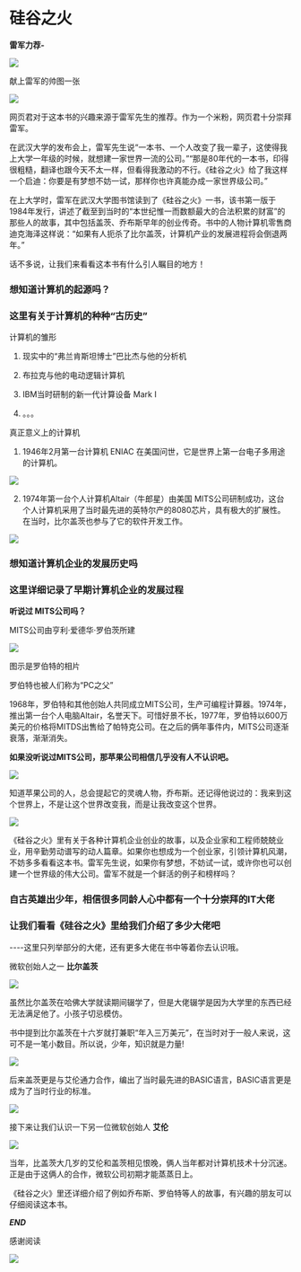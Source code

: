 硅谷之火
====================
**雷军力荐-**

![](images\硅谷之火.jpg)

献上雷军的帅图一张

![](images\leijun.jpg)

网页君对于这本书的兴趣来源于雷军先生的推荐。作为一个米粉，网页君十分崇拜雷军。

在武汉大学的发布会上，雷军先生说“一本书、一个人改变了我一辈子，这使得我上大学一年级的时候，就想建一家世界一流的公司。”“那是80年代的一本书，印得很粗糙，翻译也跟今天不太一样，但看得我激动的不行。《硅谷之火》给了我这样一个启迪：你要是有梦想不妨一试，那样你也许真能办成一家世界级公司。”

在上大学时，雷军在武汉大学图书馆读到了《硅谷之火》一书，该书第一版于1984年发行，讲述了截至到当时的“本世纪惟一而数额最大的合法积累的财富”的那些人的故事，其中包括盖茨、乔布斯早年的创业传奇。书中的人物计算机零售商迪克海泽这样说：“如果有人扼杀了比尔盖茨，计算机产业的发展进程将会倒退两年。”

话不多说，让我们来看看这本书有什么引人瞩目的地方！

### 想知道计算机的起源吗？

### 这里有关于计算机的种种“古历史”

计算机的雏形

1. 现实中的“弗兰肯斯坦博士”巴比杰与他的分析机

2. 布拉克与他的电动逻辑计算机

3. IBM当时研制的新一代计算设备 Mark I

4. 。。。

真正意义上的计算机

1. 1946年2月第一台计算机 ENIAC 在美国问世，它是世界上第一台电子多用途的计算机。

![](images\eniac.jpg)

2. 1974年第一台个人计算机Altair（牛郎星）由美国 MITS公司研制成功，这台个人计算机采用了当时最先进的英特尔产的8080芯片，具有极大的扩展性。在当时，比尔盖茨也参与了它的软件开发工作。

![](images\altair.jpg)

### 想知道计算机企业的发展历史吗

### 这里详细记录了早期计算机企业的发展过程

**听说过 MITS公司吗？**

MITS公司由亨利·爱德华·罗伯茨所建

![](images\罗伯特.jpg)

图示是罗伯特的相片

罗伯特也被人们称为“PC之父”

1968年，罗伯特和其他创始人共同成立MITS公司，生产可编程计算器。1974年，推出第一台个人电脑Altair，名誉天下。可惜好景不长，1977年，罗伯特以600万美元的价格将MITDS出售给了帕特克公司。在之后的俩年事件内，MITS公司逐渐衰落，渐渐消失。

**如果没听说过MITS公司，那苹果公司相信几乎没有人不认识吧。**

![](images\apple.jpg)

知道苹果公司的人，总会提起它的灵魂人物，乔布斯。还记得他说过的：我来到这个世界上，不是让这个世界改变我，而是让我改变这个世界。

![](images\乔布斯.png)

《硅谷之火》里有关于各种计算机企业创业的故事，以及企业家和工程师兢兢业业，用辛勤劳动谱写的动人篇章。如果你也想成为一个创业家，引领计算机风潮，不妨多多看看这本书。雷军先生说，如果你有梦想，不妨试一试，或许你也可以创建一个世界级的伟大公司。雷军不就是一个鲜活的例子和榜样吗？

### 自古英雄出少年，相信很多同龄人心中都有一个十分崇拜的IT大佬

### 让我们看看《硅谷之火》里给我们介绍了多少大佬吧

----这里只列举部分的大佬，还有更多大佬在书中等着你去认识哦。

微软创始人之一 **比尔盖茨**

![](images\比尔盖茨.png)

虽然比尔盖茨在哈佛大学就读期间辍学了，但是大佬辍学是因为大学里的东西已经无法满足他了。小孩子切忌模仿。

书中提到比尔盖茨在十六岁就打兼职“年入三万美元”，在当时对于一般人来说，这可不是一笔小数目。所以说，少年，知识就是力量!

![](images\meiyuan.png)

后来盖茨更是与艾伦通力合作，编出了当时最先进的BASIC语言，BASIC语言更是成为了当时行业的标准。

![](images\basic.jpg)

接下来让我们认识一下另一位微软创始人 **艾伦**

![](images\艾伦.jpg)

当年，比盖茨大几岁的艾伦和盖茨相见恨晚，俩人当年都对计算机技术十分沉迷。正是由于这俩人的合作，微软公司初期才能蒸蒸日上。

《硅谷之火》里还详细介绍了例如乔布斯、罗伯特等人的故事，有兴趣的朋友可以仔细阅读这本书。

***END***

感谢阅读

![](images\滑稽.gif)

















